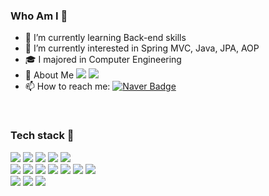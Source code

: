 ### Who Am I :small_blue_diamond:

<!--
**Gyubam/Gyubam** is a ✨ _special_ ✨ repository because its `README.md` (this file) appears on your GitHub profile.

Here are some ideas to get you started:

- 🔭 I’m currently working on ...
- 🌱 I’m currently learning ...
- 👯 I’m looking to collaborate on ...
- 🤔 I’m looking for help with ...
- 💬 Ask me about ...
- 📫 How to reach me: ...
- 😄 Pronouns: ...
- ⚡ Fun fact: ...
-->

- 🔭 I’m currently learning Back-end skills
- 🌱 I’m currently interested in Spring MVC, Java, JPA, AOP
- :mortar_board: I majored in Computer Engineering
- 💬 About Me  <a href="https://goofy-haddock-05e.notion.site/1d29cbe7cc7e4be9855fd49f288afa1a"><img src="https://img.shields.io/badge/Notion-F50057?style=flat-square&logo=Notion&logoColor=white"></a> <img src="https://img.shields.io/badge/Velog-20C997?style=flat-square&logo=Velog&logoColor=white">
- 📫 How to reach me: [![Naver Badge](https://img.shields.io/badge/Mail-00c73c?style=flat-square&logo=Naver&logoColor=white&link=mailto:sgb8170@naver.com)](mailto:sgb8170@naver.com)
</div>
</br>

### Tech stack :small_orange_diamond:
<div align="left">
  <img src="https://img.shields.io/badge/JAVA-007396?style=flat-square&logo=java&logoColor=white">
  <img src="https://img.shields.io/badge/SPRING-6DB33F?style=flat-square&logo=spring&logoColor=white"> 
  <img src="https://img.shields.io/badge/SpringBoot-6DB33F?style=flat-square&logo=SpringBoot&logoColor=white">
  <img src="https://img.shields.io/badge/SpringSecurity-6DB33F?style=flat-square&logo=SpringSecurity&logoColor=white"> 
  <img src="https://img.shields.io/badge/MySQL-4479A1?style=flat-square&logo=MySQL&logoColor=white"> </br>
  <img src="https://img.shields.io/badge/Python-3776AB?style=flat-square&logo=Python&logoColor=white">
  <img src="https://img.shields.io/badge/Flask-000000?style=flat-square&logo=Flask&logoColor=white">
  <img src="https://img.shields.io/badge/react-61DAFB?style=flat-square&logo=react&logoColor=black">
  <img src="https://img.shields.io/badge/html-E34F26?style=flat-square&logo=html5&logoColor=white">
  <img src="https://img.shields.io/badge/css-1572B6?style=flat-square&logo=css3&logoColor=white">
  <img src="https://img.shields.io/badge/Kotlin-7F52FF?style=flat-square&logo=Kotlin&logoColor=white">
  <img src="https://img.shields.io/badge/AndroidStudio-3DDC84?style=flat-square&logo=AndroidStudio&logoColor=white"> </br>
  <img src="https://img.shields.io/badge/github-181717?style=flat-square&logo=github&logoColor=white">
  <img src="https://img.shields.io/badge/Docker-2496ED?style=flat-square&logo=Docker&logoColor=white">
  <img src="https://img.shields.io/badge/Amazon EC2-FF9900?style=flat-square&logo=Amazon EC2&logoColor=white">

</div>

